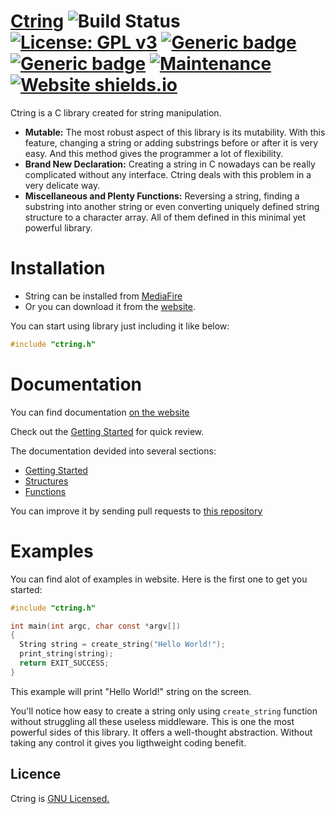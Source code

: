 # [Ctring](http://127.0.0.1:5500/template/) ![Build Status](https://travis-ci.com/ThankfulBird/ctring.svg?branch=master)  [![License: GPL v3](https://img.shields.io/badge/License-GPLv3-blue.svg)](https://www.gnu.org/licenses/gpl-3.0) [![Generic badge](https://img.shields.io/badge/version-v0.1.1-brightgreen.svg)](https://shields.io/) [![Generic badge](https://img.shields.io/badge/size-4.49kB-blueviolet.svg)](https://shields.io/) [![Maintenance](https://img.shields.io/badge/Maintained%3F-yes-green.svg)](https://GitHub.com/Naereen/StrapDown.js/graphs/commit-activity) [![Website shields.io](https://img.shields.io/website-up-down-green-red/http/shields.io.svg)](http://shields.io/)
Ctring is a C library created for string manipulation.
* __Mutable:__ The most robust aspect of this library is its mutability. With this feature, changing a string or adding substrings before or after it is very easy. And this method gives the programmer a lot of flexibility.
* __Brand New Declaration:__ Creating a string in C nowadays can be really complicated without any interface. Ctring deals with this problem in a very delicate way.
* __Miscellaneous and Plenty Functions:__ Reversing a string, finding a substring into another string or even converting uniquely defined string structure to a character array. All of them defined in this minimal yet powerful library.
# Installation
* String can be installed from [MediaFire](http://www.mediafire.com/file/24zxio83teutlmi/ctring.h/file)   
* Or you can download it from the [website](http://127.0.0.1:5500/template/).

You can start using library just including it like below:
```c
#include "ctring.h"
```
# Documentation
You can find documentation [on the website](http://127.0.0.1:5500/template/)

Check out the [Getting Started](http://127.0.0.1:5500/template/introduction.html) for quick review.

The documentation devided into several sections:

* [Getting Started](http://127.0.0.1:5500/template/introduction.html)
* [Structures](http://127.0.0.1:5500/template/structures.html)
* [Functions](http://127.0.0.1:5500/template/functions.html)

You can improve it by sending pull requests to [this repository](https://github.com/ThankfulBird/ctring)
# Examples
You can find alot of examples in website. Here is the first one to get you started:
```c
#include "ctring.h"

int main(int argc, char const *argv[])
{
  String string = create_string("Hello World!");
  print_string(string);
  return EXIT_SUCCESS;
}
```

This example will print "Hello World!" string on the screen.

You'll notice how easy to create a string only using `create_string` function without struggling all these useless middleware. This is one the most powerful sides of this library. It offers a well-thought abstraction. Without taking any control it gives you ligthweight coding benefit.

## Licence 
Ctring is [GNU Licensed.](https://github.com/ThankfulBird/ctring/blob/master/LICENSE)
